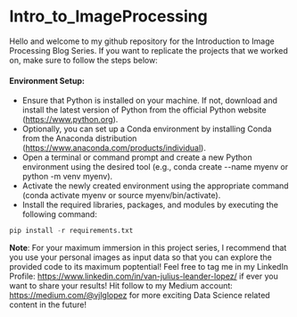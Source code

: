 # Intro_to_ImageProcessing

Hello and welcome to my github repository for the Introduction to Image Processing Blog Series. If you want to replicate the projects that we worked on, make sure to follow the steps below:

#### Environment Setup:

- Ensure that Python is installed on your machine. If not, download and install the latest version of Python from the official Python website (https://www.python.org).
- Optionally, you can set up a Conda environment by installing Conda from the Anaconda distribution (https://www.anaconda.com/products/individual).
- Open a terminal or command prompt and create a new Python environment using the desired tool (e.g., conda create --name myenv or python -m venv myenv).
- Activate the newly created environment using the appropriate command (conda activate myenv or source myenv/bin/activate).
- Install the required libraries, packages, and modules by executing the following command:

```python
pip install -r requirements.txt
```

**Note**: For your maximum immersion in this project series, I recommend that you use your personal images as input data so that you can explore the provided code to its maximum poptential!
Feel free to tag me in my LinkedIn Profile: https://www.linkedin.com/in/van-julius-leander-lopez/ if ever you want to share your results!
Hit follow to my Medium account: https://medium.com/@vjlglopez for more exciting Data Science related content in the future!
